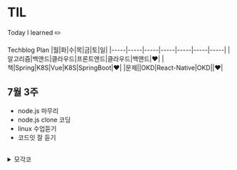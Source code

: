# TIL
Today I learned ✏️ 

Techblog Plan
|월|화|수|목|금|토|일|
|-----|-----|-----|-----|-----|-----|-----|
|알고리즘|백앤드|클라우드|프론트앤드|클라우드|백앤드|❤️|
|책|Spring|K8S|Vue|K8S|SpringBoot|❤️|
|문제||OKD|React-Native|OKD||❤️|

## 7월 3주
- node.js 마무리 
- node.js clone 코딩
- linux 수업듣기
- 코드잇 잘 듣기

## 
<details>
    <summary>모각코</summary>
     <div> 

- 1주차
    - [210710]
        - backend 기본 구축하기
        - 기본 Webpage 구성요소 정하기
    - [다음시간]
        - Webpage 템플릿만들기
        - 로그인/회원가입 만들기
        - DB 구축
- 2주차
    -[210717]
        - backend DB 정하기
        - signin 기능 추가하기
    - [다음시간]
        - front 상황 확인하고 게시판, 마이페이지(프로필(수정- 시작시 기본), 나의질문, 진도율)
-3주차
    -[210721]
        - 로그인 합치기
        - 마이페이지 구성 회의
        - DB 고치기
    - [다음시간]
        - 로그인, 회원가입 버그 확인
    - [210724]
        - 로그인, 회원가입 합치기
        - 인제까지 개발 부분 확인
    - [다음시간]
        - 게시판, 마이페이지 개발
        - 버그 확인

- 4주차
       -[210727]
         - 버그 확인 
         - DB 재 논의하기
         - 기능 논의하기

-5주차
    -[210804]
        - 마이페이지 개발
        - 개발 논의
    - [다음시간]
        - 마이페이지, 게시판 합치기
        - 2차 버그 확인
    - [210807]
        - 마이페이지, 게시판 버그 수정
    - [공부해오자]
        - 리액트, nodejs 연결 공부해보기
        - xd 연결하기
    - [다음시간]
        - 리액트와 backend 연결하기

- 6주차
    -[210811]
        - 버그 수정
        - 개발 논의
    - [다음시간]
        - 메인페이지, 로그인, 회원가입 리액트와 Node.js 연결

- 7주차
    - [210818]
        - 개발 논의
        - 리액트 합치기
    - [다음시간]
        - Signin redux, 프런트 백 부분 하기, 페이지 전달 받는 데로 연결하기
 -8주차
    -[210826]
        - Home 페이지 리액트 수정, 백앤드 연결
        - Basic, Advanced page 리액트 페이지 구축, 백인드 연결
        - Mypage 페이지 논의
        - DB 회의 후 수정
    - [다음시간]
        - 못 한 부분 마무리
        - Mypage 이미지 보내기
        - content 전달 받으면 제작했던 부분이랑 이어서 개발
        - Deployment
</div>
</deatils>
